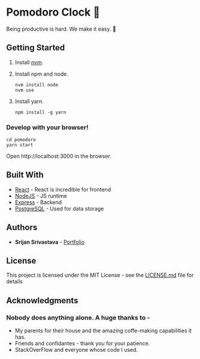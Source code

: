 # Pomodoro Clock :tomato:

Being productive is hard. We make it easy. :eggplant:


## Getting Started

1. Install [nvm](https://github.com/creationix/nvm#install-script).
2. Install npm and node.

    ```
    nvm install node
    nvm use
    ```
3. Install yarn.

    ```
    npm install -g yarn
    ```

### Develop with your browser!

  
    cd pomodoro
    yarn start
 

Open http://localhost:3000 in the browser.

## Built With

* [React](https://reactjs.org/) - React is incredible for frontend
* [NodeJS](https://nodejs.org/) - JS runtime
* [Express](https://expressjs.com/) - Backend
* [PostgreSQL](https://www.postgresql.org/) - Used for data storage

## Authors

* **Srijan Srivastava** - [Portfolio](https://srijansrivastava.tech/pomodoroclock/)


## License

This project is licensed under the MIT License - see the [LICENSE.md](LICENSE.md) file for details

## Acknowledgments
### Nobody does anything alone. A huge thanks to - 
* My parents for their house and the amazing coffe-making capabilities it has.
* Friends and confidantes - thank you for your patience.
* StackOverFlow and everyone whose code I used.
  
